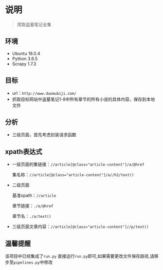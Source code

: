 # 说明

> 爬取盗墓笔记全集

## 环境

- Ubuntu 18.0.4
- Python 3.6.5
- Scrapy 1.7.3

## 目标

- url：`http://www.daomubiji.com/`
- 抓取目标网站中盗墓笔记1-8中所有章节的所有小说的具体内容，保存到本地文件

## 分析

- 三级页面，首先考虑封装请求函数

## xpath表达式

- 一级页面的集链接：`//article[@class="article-content"]/a/@href`

  集名称：`//article[@class="article-content"]/a//h2/text()`

- 二级页面

  基准xpath：`//article`

  章节链接：`./a/@href`

  章节名：`./a/text()`

- 三级页面文章内容：`//article[@class="article-content"]//p/text()`

## 温馨提醒

该项目中已经集成了`run.py` 直接运行`run.py`即可,如果需要更改文件保存路径,请移步至`pipelines.py`中修改